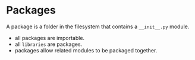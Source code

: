 # Packages
A package is a folder in the filesystem that contains a `__init__.py` module.
 - all packages are importable.
 - all `libraries` are packages.
 - packages allow related modules to be packaged together.